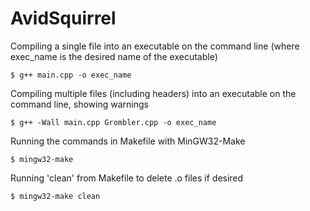 AvidSquirrel
============
Compiling a single file into an executable on the command line (where exec_name is the desired name of the executable)

```$ g++ main.cpp -o exec_name```

Compiling multiple files (including headers) into an executable on the command line, showing warnings

```$ g++ -Wall main.cpp Grombler.cpp -o exec_name```

Running the commands in Makefile with MinGW32-Make

```$ mingw32-make```

Running 'clean' from Makefile to delete .o files if desired

```$ mingw32-make clean```